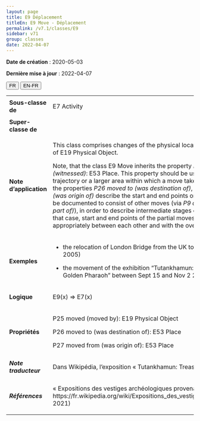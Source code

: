 ```yaml
---
layout: page
title: E9 Déplacement
titleEn: E9 Move - Déplacement
permalink: /v7.1/classes/E9
sidebar: v71
group: classes
date: 2022-04-07
---
```


**Date de création** : 2020-05-03

**Dernière mise à jour** : 2022-04-07

<div class="lang-buttons">
  <button id="fr" class="activate">FR</button>
  <button id="en-fr">EN-FR</button>
</div>

<table>
				<tbody>
				<tr>
					<td><strong>Sous-classe de</strong></td>
					<td class="en"><p>E7 Activity</p>
							</td>
						<td><p><code class="language-plaintext highlighter-rouge">E7_Activité</code></p>
							</td>
						</tr>
					<tr>
					<td><strong>Super-classe de</strong></td>
					<td class="en"><p></p>
							</td>
						<td><p></p>
							</td>
						</tr>
					<tr>
					<td><strong>Note d’application</strong></td>
					<td class="en"><p>This class comprises changes of the physical location of the instances of E19 Physical Object. </p>
							<p>Note, that the class E9 Move inherits the property <em>P7 took place at (witnessed)</em>: E53 Place. This property should be used to describe the trajectory or a larger area within which a move takes place, whereas the properties <em>P26 moved to (was destination of)</em>, <em>P27 moved from (was origin of)</em> describe the start and end points only. Moves may also be documented to consist of other moves (via <em>P9 consists of (forms part of)</em>), in order to describe intermediate stages on a trajectory. In that case, start and end points of the partial moves should match appropriately between each other and with the overall event.</p>
							</td>
						<td><p>Cette classe comprend les changements de localisation physique des instances de <code class="language-plaintext highlighter-rouge">E19_Objet_matériel</code>.</p>
							<p></p>
							<p>À noter que la classe <code class="language-plaintext highlighter-rouge">E9_Déplacement</code> hérite de la propriété <code class="language-plaintext highlighter-rouge">P7_a_eu_lieu_dans (a_été_témoin_de)</code><code class="language-plaintext highlighter-rouge"> </code>: <code class="language-plaintext highlighter-rouge">E53_Lieu</code>.  Cette propriété doit être utilisée pour décrire la trajectoire ou la zone géographique plus large dans laquelle un déplacement a lieu, tandis que les propriétés <code class="language-plaintext highlighter-rouge">P26_a_déplacé_vers (a_été_la_destination_de)</code> et <code class="language-plaintext highlighter-rouge">P27_a_déplacé_depuis (a_été_le_point_de_départ_de)</code> décrivent uniquement les points de départ et d’arrivée. Les instances de <code class="language-plaintext highlighter-rouge">E9_Déplacement</code> peuvent également être documentées de telle manière qu'elles comprennent d'autres déplacements (via <code class="language-plaintext highlighter-rouge">P9_comprend (fait_partie_de)</code>) afin de décrire des étapes intermédiaires d'une trajectoire. Dans ce cas, il faut assurer la correspondance des points de départ et d'arrivée des déplacements intermédiaires, que ce soit entre eux ou avec l'évènement global. </p>
							</td>
						</tr>
					<tr>
					<td><strong>Exemples</strong></td>
					<td class="en"><ul><li><p>the relocation of London Bridge from the UK to the USA. (Wildfang, 2005)</p>
							</li>
									<li><p>the movement of the exhibition “Tutankhamun: Treasures of the Golden Pharaoh” between Sept 15 and Nov 2 2019.</p>
							</li></ul>
										</td>
						<td><ul><li><p>La relocalisation du pont de Londres du Royaume-Uni vers les États-Unis (Wildfang, 2005)</p>
							</li>
									<li><p>Le déplacement de l’exposition « Trésors du pharaon d’or » entre le 15 septembre et le 2 novembre 2019</p>
							</li></ul>
										</td>
						</tr>
					<tr>
					<td><strong>Logique</strong></td>
					<td class="en"><p>E9(x) ⇒ E7(x) </p>
							</td>
						<td><p>E9(x) ⇒ E7(x) </p>
							</td>
						</tr>
					<tr>
					<td><strong>Propriétés</strong></td>
					<td class="en"><p>P25 moved (moved by): E19 Physical Object </p>
							<p>P26 moved to (was destination of): E53 Place </p>
							<p>P27 moved from (was origin of): E53 Place </p>
							</td>
						<td><p><code class="language-plaintext highlighter-rouge">P25_a_déplacé (a_été_déplacé_par)</code> : <code class="language-plaintext highlighter-rouge">E19_Objet_matériel</code></p>
							<p><code class="language-plaintext highlighter-rouge">P26_a_déplacé_à (a_été_la_destination_de)</code> : <code class="language-plaintext highlighter-rouge">E53_Lieu</code></p>
							<p><code class="language-plaintext highlighter-rouge">P27_a_déplacé_depuis (a_été_le_point_de_départ_de)</code> : <code class="language-plaintext highlighter-rouge">E53_Lieu</code></p>
							</td>
						</tr>
					<tr>
					<td><strong><em>Note traducteur</em></strong></td>
					<td colspan="2"><p>Dans Wikipédia, l’exposition « Tutankhamun: Treasures of the Golden Pharaoh » a été traduite en français par « Trésors du pharaon d’or ». </p>
							</td>
						</tr>
					<tr>
					<td><strong><em>Références</em></strong></td>
					<td colspan="2"><p>« Expositions des vestiges archéologiques provenant de la tombe de Toutânkhamon ». 2021. Dans Wikipédia. https://fr.wikipedia.org/wiki/Expositions_des_vestiges_arch%C3%A9ologiques_provenant_de_la_tombe_de_Tout%C3%A2nkhamon#Tr%C3%A9sors_du_pharaon_d'or_(2018-2021) </p>
							</td>
						</tr>
					</tbody>
				</table>
				